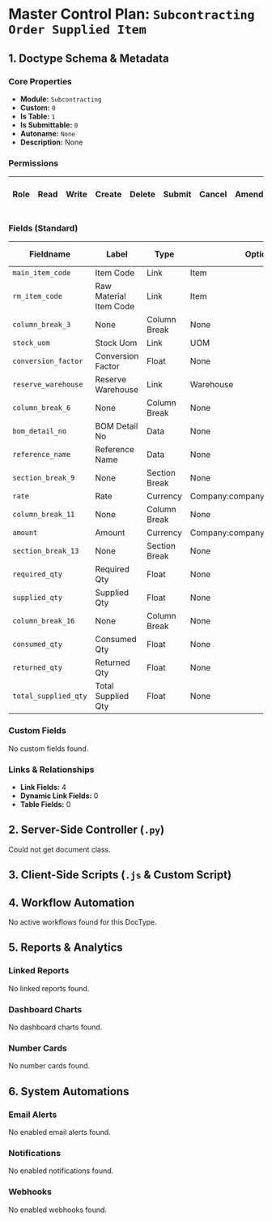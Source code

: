 # Master Control Plan: `Subcontracting Order Supplied Item`

## 1. Doctype Schema & Metadata

### Core Properties
- **Module:** `Subcontracting`
- **Custom:** `0`
- **Is Table:** `1`
- **Is Submittable:** `0`
- **Autoname:** `None`
- **Description:** None

### Permissions
| Role | Read | Write | Create | Delete | Submit | Cancel | Amend | Report | Import | Export | Print | Email | Share | Set User Perms |
|---|---|---|---|---|---|---|---|---|---|---|---|---|---|---|


### Fields (Standard)
| Fieldname | Label | Type | Options | Required | Hidden | Read Only | Default | Description |
|---|---|---|---|---|---|---|---|---|
| `main_item_code` | Item Code | Link | Item |  |  | ✅ | None | None |
| `rm_item_code` | Raw Material Item Code | Link | Item |  |  | ✅ | None | None |
| `column_break_3` | None | Column Break | None |  |  |  | None | None |
| `stock_uom` | Stock Uom | Link | UOM |  |  | ✅ | None | None |
| `conversion_factor` | Conversion Factor | Float | None |  | ✅ | ✅ | 1 | None |
| `reserve_warehouse` | Reserve Warehouse | Link | Warehouse |  |  |  | None | None |
| `column_break_6` | None | Column Break | None |  |  |  | None | None |
| `bom_detail_no` | BOM Detail No | Data | None |  |  | ✅ | None | None |
| `reference_name` | Reference Name | Data | None |  |  | ✅ | None | None |
| `section_break_9` | None | Section Break | None |  |  |  | None | None |
| `rate` | Rate | Currency | Company:company:default_currency |  |  |  | None | None |
| `column_break_11` | None | Column Break | None |  |  |  | None | None |
| `amount` | Amount | Currency | Company:company:default_currency |  |  | ✅ | None | None |
| `section_break_13` | None | Section Break | None |  |  |  | None | None |
| `required_qty` | Required Qty | Float | None |  |  | ✅ | None | None |
| `supplied_qty` | Supplied Qty | Float | None |  |  | ✅ | None | None |
| `column_break_16` | None | Column Break | None |  |  |  | None | None |
| `consumed_qty` | Consumed Qty | Float | None |  |  | ✅ | None | None |
| `returned_qty` | Returned Qty | Float | None |  |  | ✅ | None | None |
| `total_supplied_qty` | Total Supplied Qty | Float | None |  | ✅ | ✅ | None | None |


### Custom Fields
No custom fields found.


### Links & Relationships
- **Link Fields:** 4
- **Dynamic Link Fields:** 0
- **Table Fields:** 0

## 2. Server-Side Controller (`.py`)
Could not get document class.


## 3. Client-Side Scripts (`.js` & Custom Script)




## 4. Workflow Automation
No active workflows found for this DocType.


## 5. Reports & Analytics
### Linked Reports
No linked reports found.


### Dashboard Charts
No dashboard charts found.


### Number Cards
No number cards found.


## 6. System Automations
### Email Alerts
No enabled email alerts found.


### Notifications
No enabled notifications found.


### Webhooks
No enabled webhooks found.
